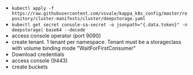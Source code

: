 - `kubectl apply -f https://raw.githubusercontent.com/vsvale/kappa_k8s_config/master/repository/cluster-manifests/cluster/deepstorage.yaml`
- `kubectl get secret console-sa-secret -o jsonpath="{.data.token}" -n deepstorage| base64 --decode`
- access console operator (port 9090)
- create tenant. 1 tenant per namespace. Tenant must be a storageclass with volume binding mode "WaitForFirstConsumer"
- Download credentials
- access console (9443)
- create buckets


